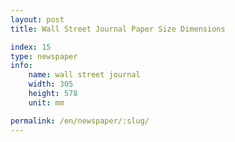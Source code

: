 ```yaml
---
layout: post
title: Wall Street Journal Paper Size Dimensions

index: 15
type: newspaper
info:
    name: wall street journal
    width: 305
    height: 578
    unit: mm

permalink: /en/newspaper/:slug/
---
```



